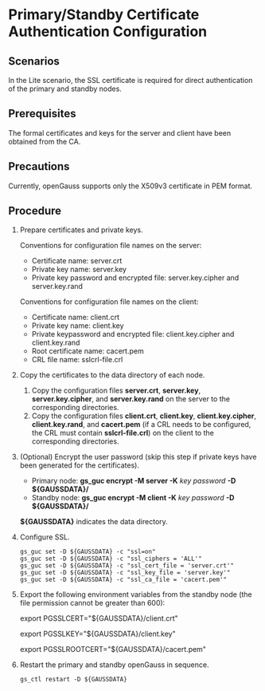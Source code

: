 # Primary/Standby Certificate Authentication Configuration<a name="EN-US_TOPIC_0000001262443815"></a>

## Scenarios<a name="en-us_topic_0283137045_en-us_topic_0237121097_en-us_topic_0059778589_section12641165319257"></a>

In the Lite scenario, the SSL certificate is required for direct authentication of the primary and standby nodes.

## Prerequisites<a name="en-us_topic_0283137045_en-us_topic_0237121097_en-us_topic_0059778589_s2d0511630ed840d180c92fa6bdecb54b"></a>

The formal certificates and keys for the server and client have been obtained from the CA.

## Precautions<a name="en-us_topic_0283137045_en-us_topic_0237121097_en-us_topic_0059778589_s014a1b1bc72240bb9bbbad5e064bf6d3"></a>

Currently, openGauss supports only the X509v3 certificate in PEM format.

## Procedure<a name="section15831243154011"></a>

1.  Prepare certificates and private keys.

    Conventions for configuration file names on the server:

    -   Certificate name: server.crt
    -   Private key name: server.key
    -   Private key password and encrypted file: server.key.cipher and server.key.rand

    Conventions for configuration file names on the client:

    -   Certificate name: client.crt
    -   Private key name: client.key
    -   Private keypassword and encrypted file: client.key.cipher and client.key.rand
    -   Root certificate name: cacert.pem
    -   CRL file name: sslcrl-file.crl

2.  Copy the certificates to the data directory of each node.
    1.  Copy the configuration files  **server.crt**,  **server.key**,  **server.key.cipher**, and  **server.key.rand**  on the server to the corresponding directories.
    2.  Copy the configuration files  **client.crt**,  **client.key**,  **client.key.cipher**,  **client.key.rand**, and  **cacert.pem**  \(if a CRL needs to be configured, the CRL must contain  **sslcrl-file.crl**\) on the client to the corresponding directories.

3.  \(Optional\) Encrypt the user password \(skip this step if private keys have been generated for the certificates\).

    -   Primary node:  **gs\_guc encrypt -M server -K** _key password_ **-D $\{GAUSSDATA\}/**
    -   Standby node:  **gs\_guc encrypt -M client -K** _key password_ **-D $\{GAUSSDATA\}/**

    **$\{GAUSSDATA\}**  indicates the data directory.

4.  Configure SSL.

    ```
    gs_guc set -D ${GAUSSDATA} -c "ssl=on" 
    gs_guc set -D ${GAUSSDATA} -c "ssl_ciphers = 'ALL'" 
    gs_guc set -D ${GAUSSDATA} -c "ssl_cert_file = 'server.crt'" 
    gs_guc set -D ${GAUSSDATA} -c "ssl_key_file = 'server.key'" 
    gs_guc set -D ${GAUSSDATA} -c "ssl_ca_file = 'cacert.pem'" 
    ```

5.  Export the following environment variables from the standby node \(the file permission cannot be greater than 600\):

    export PGSSLCERT="$\{GAUSSDATA\}/client.crt"

    export PGSSLKEY="$\{GAUSSDATA\}/client.key"

    export PGSSLROOTCERT="$\{GAUSSDATA\}/cacert.pem"

6.  Restart the primary and standby openGauss in sequence.

    ```
    gs_ctl restart -D ${GAUSSDATA} 
    ```


